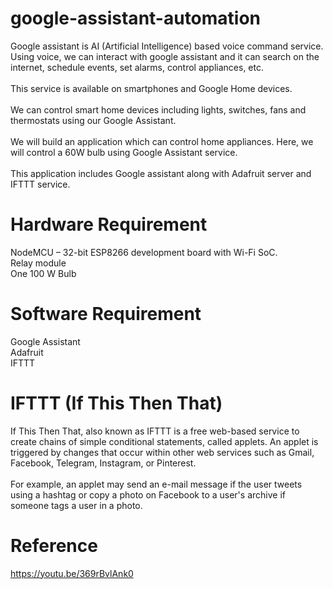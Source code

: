 # google-assistant-automation
Google assistant is AI (Artificial Intelligence) based voice command service. Using voice, we can interact with google assistant and it can search on the internet, schedule events, set alarms, control appliances, etc. \
 \
This service is available on smartphones and Google Home devices. \
 \
We can control smart home devices including lights, switches, fans and thermostats using our Google Assistant. \
 \
 We will build an application which can control home appliances. Here, we will control a 60W bulb using Google Assistant service. \
 \
This application includes Google assistant along with Adafruit server and IFTTT service.


# Hardware Requirement
NodeMCU – 32-bit ESP8266 development board with Wi-Fi SoC. \
 Relay module \
One 100 W Bulb


# Software Requirement
Google Assistant \
Adafruit \
IFTTT

# IFTTT (If This Then That)

If This Then That, also known as IFTTT is a free web-based service to create chains of simple conditional statements, called applets. An applet is triggered by changes that occur within other web services such as Gmail, Facebook, Telegram, Instagram, or Pinterest. \
 \
For example, an applet may send an e-mail message if the user tweets using a hashtag or copy a photo on Facebook to a user's archive if someone tags a user in a photo. 

# Reference
https://youtu.be/369rBvlAnk0
